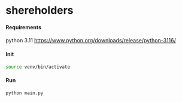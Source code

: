 # shereholders
#### Requirements
python 3.11 https://www.python.org/downloads/release/python-3116/

#### Init
```bash
source venv/bin/activate
```

#### Run
```bash
python main.py
```